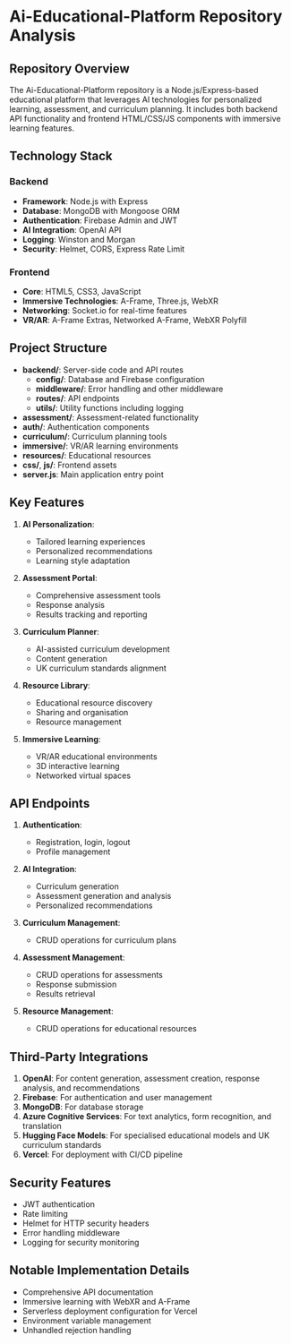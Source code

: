 # Ai-Educational-Platform Repository Analysis

## Repository Overview
The Ai-Educational-Platform repository is a Node.js/Express-based educational platform that leverages AI technologies for personalized learning, assessment, and curriculum planning. It includes both backend API functionality and frontend HTML/CSS/JS components with immersive learning features.

## Technology Stack
### Backend
- **Framework**: Node.js with Express
- **Database**: MongoDB with Mongoose ORM
- **Authentication**: Firebase Admin and JWT
- **AI Integration**: OpenAI API
- **Logging**: Winston and Morgan
- **Security**: Helmet, CORS, Express Rate Limit

### Frontend
- **Core**: HTML5, CSS3, JavaScript
- **Immersive Technologies**: A-Frame, Three.js, WebXR
- **Networking**: Socket.io for real-time features
- **VR/AR**: A-Frame Extras, Networked A-Frame, WebXR Polyfill

## Project Structure
- **backend/**: Server-side code and API routes
  - **config/**: Database and Firebase configuration
  - **middleware/**: Error handling and other middleware
  - **routes/**: API endpoints
  - **utils/**: Utility functions including logging
- **assessment/**: Assessment-related functionality
- **auth/**: Authentication components
- **curriculum/**: Curriculum planning tools
- **immersive/**: VR/AR learning environments
- **resources/**: Educational resources
- **css/**, **js/**: Frontend assets
- **server.js**: Main application entry point

## Key Features
1. **AI Personalization**:
   - Tailored learning experiences
   - Personalized recommendations
   - Learning style adaptation

2. **Assessment Portal**:
   - Comprehensive assessment tools
   - Response analysis
   - Results tracking and reporting

3. **Curriculum Planner**:
   - AI-assisted curriculum development
   - Content generation
   - UK curriculum standards alignment

4. **Resource Library**:
   - Educational resource discovery
   - Sharing and organisation
   - Resource management

5. **Immersive Learning**:
   - VR/AR educational environments
   - 3D interactive learning
   - Networked virtual spaces

## API Endpoints
1. **Authentication**:
   - Registration, login, logout
   - Profile management

2. **AI Integration**:
   - Curriculum generation
   - Assessment generation and analysis
   - Personalized recommendations

3. **Curriculum Management**:
   - CRUD operations for curriculum plans

4. **Assessment Management**:
   - CRUD operations for assessments
   - Response submission
   - Results retrieval

5. **Resource Management**:
   - CRUD operations for educational resources

## Third-Party Integrations
1. **OpenAI**: For content generation, assessment creation, response analysis, and recommendations
2. **Firebase**: For authentication and user management
3. **MongoDB**: For database storage
4. **Azure Cognitive Services**: For text analytics, form recognition, and translation
5. **Hugging Face Models**: For specialised educational models and UK curriculum standards
6. **Vercel**: For deployment with CI/CD pipeline

## Security Features
- JWT authentication
- Rate limiting
- Helmet for HTTP security headers
- Error handling middleware
- Logging for security monitoring

## Notable Implementation Details
- Comprehensive API documentation
- Immersive learning with WebXR and A-Frame
- Serverless deployment configuration for Vercel
- Environment variable management
- Unhandled rejection handling
